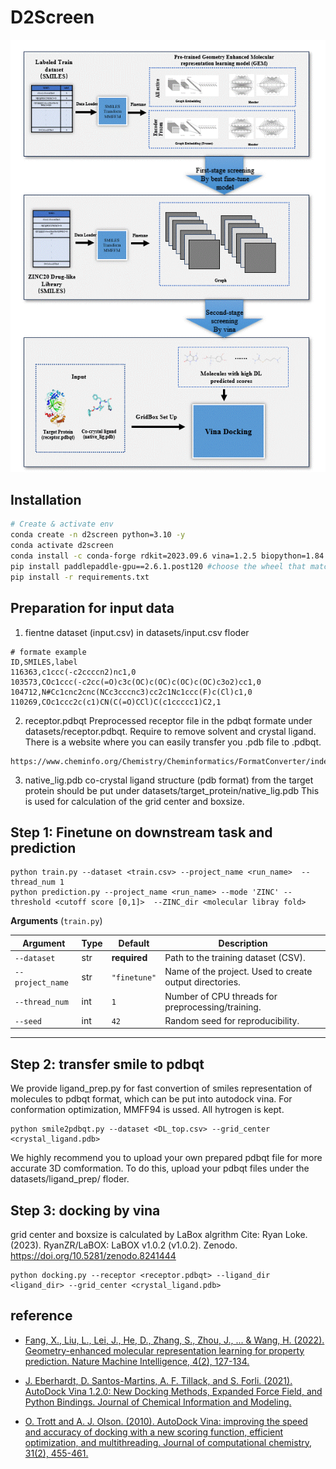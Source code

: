 # D2Screen

![Workflow of DeepScreenZinc](DeepScreenZinc.gif)

## Installation

```bash
# Create & activate env
conda create -n d2screen python=3.10 -y
conda activate d2screen
conda install -c conda-forge rdkit=2023.09.6 vina=1.2.5 biopython=1.84 -y
pip install paddlepaddle-gpu==2.6.1.post120 #choose the wheel that matches your CUDA
pip install -r requirements.txt
```

## Preparation for input data
 1. fientne dataset (input.csv) in datasets/input.csv floder
 ```
 # formate example
ID,SMILES,label
116363,c1ccc(-c2ccccn2)nc1,0
103573,COc1ccc(-c2cc(=O)c3c(OC)c(OC)c(OC)c(OC)c3o2)cc1,0
104712,N#Cc1cnc2cnc(NCc3cccnc3)cc2c1Nc1ccc(F)c(Cl)c1,0
110269,COc1ccc2c(c1)CN(C(=O)CCl)C(c1ccccc1)C2,1
```

2. receptor.pdbqt
Preprocessed receptor file in the pdbqt formate under datasets/receptor.pdbqt. Require to remove solvent and crystal ligand. 
There is a website where you can easily transfer you .pdb file to .pdbqt. 
```
https://www.cheminfo.org/Chemistry/Cheminformatics/FormatConverter/index.html
```

3. native_lig.pdb
co-crystal ligand structure (pdb format) from the target protein should be put under datasets/target_protein/native_lig.pdb
This is used for calculation of the grid center and boxsize.


## Step 1: Finetune on downstream task and prediction
```
python train.py --dataset <train.csv> --project_name <run_name>  --thread_num 1 
python prediction.py --project_name <run_name> --mode 'ZINC' --threshold <cutoff score [0,1]>  --ZINC_dir <molecular libray fold>
```
**Arguments** (`train.py`)

| Argument         | Type | Default      | Description |
|------------------|------|--------------|-------------|
| `--dataset`      | str  | **required** | Path to the training dataset (CSV). |
| `--project_name` | str  | `"finetune"` | Name of the project. Used to create output directories. |
| `--thread_num`   | int  | `1`          | Number of CPU threads for preprocessing/training. |
| `--seed`         | int  | `42`         | Random seed for reproducibility. |

---

## Step 2: transfer smile to pdbqt
We provide ligand_prep.py for fast convertion of smiles representation of molecules to pdbqt format, which can be put into autodock vina. For conformation optimization, MMFF94 is ussed. All hytrogen is kept. 
```
python smile2pdbqt.py --dataset <DL_top.csv> --grid_center <crystal_ligand.pdb>
```
We highly recommend you to upload your own prepared pdbqt file for more accurate 3D comformation. To do this, upload your pdbqt files under the datasets/ligand_prep/ floder. 


## Step 3: docking by vina
grid center and boxsize is calculated by LaBox algrithm
Cite: Ryan Loke. (2023). RyanZR/LaBOX: LaBOX v1.0.2 (v1.0.2). Zenodo. https://doi.org/10.5281/zenodo.8241444
```
python docking.py --receptor <receptor.pdbqt> --ligand_dir <ligand_dir> --grid_center <crystal_ligand.pdb>
```

## reference
* [Fang, X., Liu, L., Lei, J., He, D., Zhang, S., Zhou, J., ... & Wang, H. (2022). Geometry-enhanced molecular representation learning for property prediction. Nature Machine Intelligence, 4(2), 127-134.](https://doi.org/10.1038/s42256-021-00438-4)

* [J. Eberhardt, D. Santos-Martins, A. F. Tillack, and S. Forli. (2021). AutoDock Vina 1.2.0: New Docking Methods, Expanded Force Field, and Python Bindings. Journal of Chemical Information and Modeling.](https://pubs.acs.org/doi/10.1021/acs.jcim.1c00203) 
* [O. Trott and A. J. Olson. (2010). AutoDock Vina: improving the speed and accuracy of docking with a new scoring function, efficient optimization, and multithreading. Journal of computational chemistry, 31(2), 455-461.](https://onlinelibrary.wiley.com/doi/10.1002/jcc.21334)